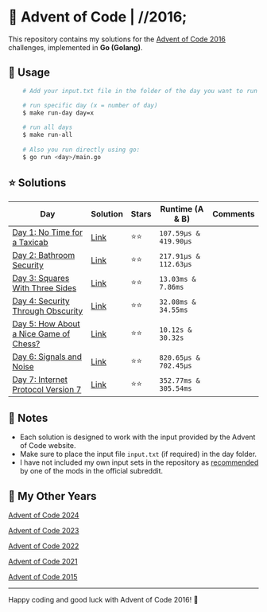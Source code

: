 # 🎄 Advent of Code | //2016;

This repository contains my solutions for the [Advent of Code 2016](https://adventofcode.com/2016) challenges, implemented in **Go (Golang)**.

## 🚀 Usage

```bash
    # Add your input.txt file in the folder of the day you want to run

    # run specific day (x = number of day)
    $ make run-day day=x
    
    # run all days
    $ make run-all
    
    # Also you run directly using go:
    $ go run <day>/main.go
```

## ⭐ Solutions

| **Day**                                                                       | **Solution**      | **Stars** | **Runtime (A & B)**   | **Comments** |
|-------------------------------------------------------------------------------|-------------------|-----------|-----------------------|--------------|
| [Day 1: No Time for a Taxicab](https://adventofcode.com/2016/day/1)           | [Link](1/main.go) | ⭐️⭐️      | `107.59µs & 419.90µs` |              |
| [Day 2: Bathroom Security](https://adventofcode.com/2016/day/2)               | [Link](2/main.go) | ⭐️⭐️      | `217.91µs & 112.63µs` |              |
| [Day 3: Squares With Three Sides](https://adventofcode.com/2016/day/3)        | [Link](3/main.go) | ⭐️⭐️      | `13.03ms & 7.86ms`    |              |
| [Day 4: Security Through Obscurity](https://adventofcode.com/2016/day/4)      | [Link](4/main.go) | ⭐️⭐️      | `32.08ms & 34.55ms`   |              |
| [Day 5: How About a Nice Game of Chess?](https://adventofcode.com/2016/day/5) | [Link](5/main.go) | ⭐️⭐️      | `10.12s & 30.32s`     |              |
| [Day 6: Signals and Noise](https://adventofcode.com/2016/day/6)               | [Link](6/main.go) | ⭐️⭐️      | `820.65µs & 702.45µs` |              |
| [Day 7: Internet Protocol Version 7](https://adventofcode.com/2016/day/7)     | [Link](7/main.go) | ⭐️⭐️      | `352.77ms & 305.54ms` |              |

## 📝 Notes

- Each solution is designed to work with the input provided by the Advent of Code website.
- Make sure to place the input file `input.txt` (if required) in the day folder.
- I have not included my own input sets in the repository as [recommended](https://www.reddit.com/r/adventofcode/comments/e7khy8/comment/fa13hb9/?utm_source=share&utm_medium=web3x&utm_name=web3xcss&utm_term=1&utm_content=share_button) by one of the mods in the official subreddit.

## 🔄 My Other Years

[Advent of Code 2024](../2024)

[Advent of Code 2023](https://github.com/dcorto/adventofcode2023)

[Advent of Code 2022](https://github.com/dcorto/adventofcode2022)

[Advent of Code 2021](https://github.com/dcorto/adventofcode2021)

[Advent of Code 2015](../2015)

---

Happy coding and good luck with Advent of Code 2016! 🎉
